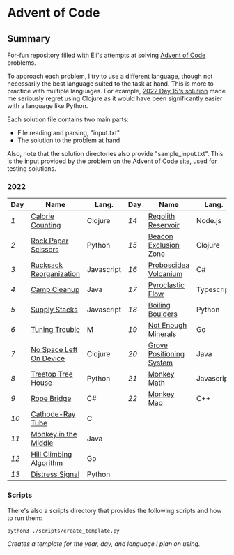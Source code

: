 # Advent of Code

## Summary

For-fun repository filled with Eli's attempts at solving [Advent of Code](www.adventofcode.com) problems.

To approach each problem, I try to use a different language, though not necessarily the best language suited to the task at hand. This is more to practice with multiple languages. For example, [2022 Day 15's solution](./2022/15/solution.clj) made me seriously regret using Clojure as it would have been significantly easier with a language like Python.

Each solution file contains two main parts:
- File reading and parsing, "input.txt"
- The solution to the problem at hand

Also, note that the solution directories also provide "sample_input.txt". This is the input provided by the problem on the Advent of Code site, used for testing solutions.

### 2022

| Day  | Name                                 | Lang.      | Day  | Name                                  | Lang.      |
| ---- | ------------------------------------ | ---------- | ---- | ------------------------------------- | ---------- |
| *1*  | [Calorie Counting](./2022/1)         | Clojure    | *14* | [Regolith Reservoir](./2022/14)       | Node.js    |
| *2*  | [Rock Paper Scissors](./2022/2)      | Python     | *15* | [Beacon Exclusion Zone](./2022/15)    | Clojure    |
| *3*  | [Rucksack Reorganization](./2022/3)  | Javascript | *16* | [Proboscidea Volcanium](./2022/16)    | C#         |
| *4*  | [Camp Cleanup](./2022/4)             | Java       | *17* | [Pyroclastic Flow](./2022/17)         | Typescript |
| *5*  | [Supply Stacks](./2022/5)            | Javascript | *18* | [Boiling Boulders](./2022/18)         | Python     |
| *6*  | [Tuning Trouble](./2022/6)           | M          | *19* | [Not Enough Minerals](./2022/19)      | Go         |
| *7*  | [No Space Left On Device](./2022/7)  | Clojure    | *20* | [Grove Positioning System](./2022/20) | Java       |
| *8*  | [Treetop Tree House](./2022/8)       | Python     | *21* | [Monkey Math](./2022/21)              | Javascript |
| *9*  | [Rope Bridge](./2022/9)              | C#         | *22* | [Monkey Map](./2022/22)               | C++        |
| *10* | [Cathode-Ray Tube](./2022/10)        | C          |
| *11* | [Monkey in the Middle](./2022/11)    | Java       |
| *12* | [Hill Climbing Algorithm](./2022/12) | Go         |
| *13* | [Distress Signal](./2022/13)         | Python     |

### Scripts

There's also a scripts directory that provides the following scripts and how to run them:

`python3 ./scripts/create_template.py`

*Creates a template for the year, day, and language I plan on using.*